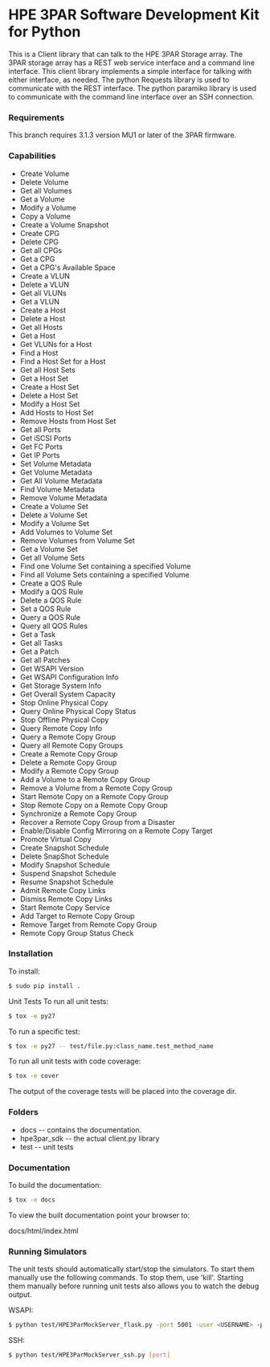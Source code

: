 # HPE 3PAR Software Development Kit for Python

This is a Client library that can talk to the HPE 3PAR Storage array. The 3PAR storage array has a REST web service interface and a command line interface. This client library implements a simple interface for talking with either interface, as needed. The python Requests library is used to communicate with the REST interface. The python paramiko library is used to communicate with the command line interface over an SSH connection.

### Requirements
This branch requires 3.1.3 version MU1 or later of the 3PAR firmware.

### Capabilities
* Create Volume
* Delete Volume
* Get all Volumes
* Get a Volume
* Modify a Volume
* Copy a Volume
* Create a Volume Snapshot
* Create CPG
* Delete CPG
* Get all CPGs
* Get a CPG
* Get a CPG's Available Space
* Create a VLUN
* Delete a VLUN
* Get all VLUNs
* Get a VLUN
* Create a Host
* Delete a Host
* Get all Hosts
* Get a Host
* Get VLUNs for a Host
* Find a Host
* Find a Host Set for a Host
* Get all Host Sets
* Get a Host Set
* Create a Host Set
* Delete a Host Set
* Modify a Host Set
* Add Hosts to Host Set
* Remove Hosts from Host Set
* Get all Ports
* Get iSCSI Ports
* Get FC Ports
* Get IP Ports
* Set Volume Metadata
* Get Volume Metadata
* Get All Volume Metadata
* Find Volume Metadata
* Remove Volume Metadata
* Create a Volume Set
* Delete a Volume Set
* Modify a Volume Set
* Add Volumes to Volume Set
* Remove Volumes from Volume Set
* Get a Volume Set
* Get all Volume Sets
* Find one Volume Set containing a specified Volume
* Find all Volume Sets containing a specified Volume
* Create a QOS Rule
* Modify a QOS Rule
* Delete a QOS Rule
* Set a QOS Rule
* Query a QOS Rule
* Query all QOS Rules
* Get a Task
* Get all Tasks
* Get a Patch
* Get all Patches
* Get WSAPI Version
* Get WSAPI Configuration Info
* Get Storage System Info
* Get Overall System Capacity
* Stop Online Physical Copy
* Query Online Physical Copy Status
* Stop Offline Physical Copy
* Query Remote Copy Info
* Query a Remote Copy Group
* Query all Remote Copy Groups
* Create a Remote Copy Group
* Delete a Remote Copy Group
* Modify a Remote Copy Group
* Add a Volume to a Remote Copy Group
* Remove a Volume from a Remote Copy Group
* Start Remote Copy on a Remote Copy Group
* Stop Remote Copy on a Remote Copy Group
* Synchronize a Remote Copy Group
* Recover a Remote Copy Group from a Disaster
* Enable/Disable Config Mirroring on a Remote Copy Target
* Promote Virtual Copy
* Create Snapshot Schedule
* Delete SnapShot Schedule
* Modify Snapshot Schedule
* Suspend Snapshot Schedule
* Resume Snapshot Schedule
* Admit Remote Copy Links
* Dismiss Remote Copy Links
* Start Remote Copy Service
* Add Target to Remote Copy Group
* Remove Target from Remote Copy Group
* Remote Copy Group Status Check

### Installation
 To install:
```bash
$ sudo pip install .
```
Unit Tests
To run all unit tests:
```bash
$ tox -e py27
```
To run a specific test:
```bash
$ tox -e py27 -- test/file.py:class_name.test_method_name
```
To run all unit tests with code coverage:
```bash
$ tox -e cover
```
The output of the coverage tests will be placed into the coverage dir.

### Folders
* docs -- contains the documentation.
* hpe3par_sdk -- the actual client.py library
* test -- unit tests
### Documentation
To build the documentation:
```bash
$ tox -e docs
```
To view the built documentation point your browser to:

docs/html/index.html
### Running Simulators
The unit tests should automatically start/stop the simulators. To start them manually use the following commands. To stop them, use 'kill'. Starting them manually before running unit tests also allows you to watch the debug output.

WSAPI:
```bash
$ python test/HPE3ParMockServer_flask.py -port 5001 -user <USERNAME> -password <PASSWORD> -debug
```
SSH:
```bash
$ python test/HPE3ParMockServer_ssh.py [port]
```
